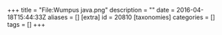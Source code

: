 +++
title = "File:Wumpus java.png"
description = ""
date = 2016-04-18T15:44:33Z
aliases = []
[extra]
id = 20810
[taxonomies]
categories = []
tags = []
+++



